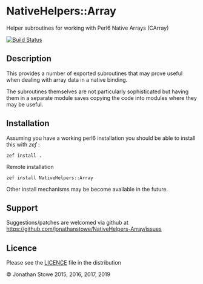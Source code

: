 # NativeHelpers::Array

Helper subroutines for working with Perl6 Native Arrays (CArray)

[![Build Status](https://travis-ci.org/jonathanstowe/NativeHelpers-Array.svg?branch=master)](https://travis-ci.org/jonathanstowe/NativeHelpers-Array)

## Description

This provides a number of exported subroutines that may prove
useful when dealing with array data in a native binding.

The subroutines themselves are not particularly sophisticated
but having them in a separate module saves copying the code
into modules where they may be useful.

## Installation

Assuming you have a working perl6 installation you should be able to
install this with *zef* :

    zef install .

Remote installation

    zef install NativeHelpers::Array

Other install mechanisms may be become available in the future.

## Support

Suggestions/patches are welcomed via github at https://github.com/jonathanstowe/NativeHelpers-Array/issues

## Licence

Please see the [LICENCE](LICENCE) file in the distribution

© Jonathan Stowe 2015, 2016, 2017, 2019
